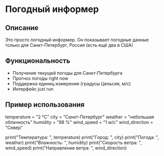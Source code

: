 # Погодный информер

## Описание

Это просто погодный информер. Он показывает погодные данные только для Санкт-Петербург, Россия (есть ещё два в США)

## Функциональность

- Получение текущей погоды для Санкт-Петербурга
- Прогноз погоды right now
- Поддержка единиц измерения (градусы Цельсия, м/с)
- Интерфейс just run

## Пример использования

temperature = "2 °C"
city = "Санкт-Петербург"
weather = "небольшая облачность"
humidity = "88 %"
wind_speed = "1 м/с"
wind_direction = "Север"

print("Температура:        ", temperature)
print("Город:             ", city)
print("Погода:            ", weather)
print("Влажность:         ", humidity)
print("Скорость ветра:    ", wind_speed)
print("Направление ветра:  ", wind_direction)
